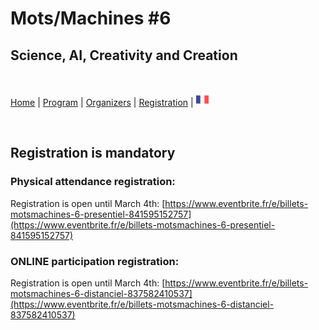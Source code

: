 # Mots/Machines #6
## Science, AI, Creativity and Creation
<br>


[Home](index) | [Program](program) | [Organizers](orga) | [Registration](registration) | [<img src="FR.png" width="20">](../fr/orga)

<br>


## Registration is mandatory

### Physical attendance registration: 

Registration is open until March 4th: [https://www.eventbrite.fr/e/billets-motsmachines-6-presentiel-841595152757](https://www.eventbrite.fr/e/billets-motsmachines-6-presentiel-841595152757)

### ONLINE participation registration:

Registration is open until March 4th: [https://www.eventbrite.fr/e/billets-motsmachines-6-distanciel-837582410537](https://www.eventbrite.fr/e/billets-motsmachines-6-distanciel-837582410537)
